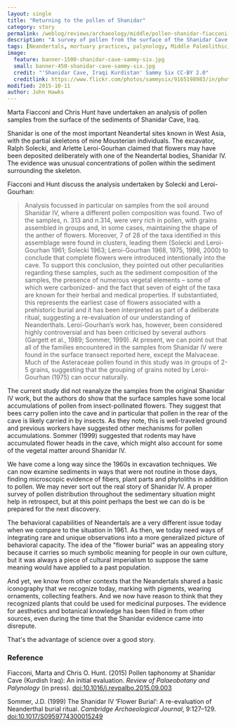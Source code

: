 ```yaml
---
layout: single
title: "Returning to the pollen of Shanidar"
category: story
permalink: /weblog/reviews/archaeology/middle/pollen-shanidar-fiacconi-hunt-2015.html
description: "A survey of pollen from the surface of the Shanidar Cave suggests that the pollen concentrations associated with the Shanidar IV skeleton may represent natural, not anthropogenic, accumulations."
tags: [Neandertals, mortuary practices, palynology, Middle Paleolithic, Mousterian, burial]
image:
  feature: banner-1500-shanidar-cave-sammy-six.jpg
  small: banner-450-shanidar-cave-sammy-six.jpg
  credit: "'Shanidar Cave, Iraqi Kurdistan' Sammy Six CC-BY 2.0"
  creditlink: https://www.flickr.com/photos/sammysix/9165198983/in/photolist-9wph8E-9ChUu9-9wph8A-8acC69-8SUd1C-93Hv9N-4BscX2-eXU3m8-8YERF2-8YHTGy  
modified: 2015-10-11
author: John Hawks
---
```


Marta Fiacconi and Chris Hunt have undertaken an analysis of pollen samples from the surface of the sediments of Shanidar Cave, Iraq. 

Shanidar is one of the most important Neandertal sites known in West Asia, with the partial skeletons of nine Mousterian individuals. The excavator, Ralph Solecki, and Arlette Leroi-Gourhan claimed that flowers may have been deposited deliberately with one of the Neandertal bodies, Shanidar IV. The evidence was unusual concentrations of pollen within the sediment surrounding the skeleton. 

Fiacconi and Hunt discuss the analysis undertaken by Solecki and Leroi-Gourhan: 

<blockquote>Analysis focussed in particular on samples from the soil around Shanidar IV, where a different pollen composition was found. Two of the samples, n. 313 and n.314, were very rich in pollen, with grains assembled in groups and, in some cases, maintaining the shape of the anther of flowers. Moreover, 7 of 28 of the taxa identified in this assemblage were found in clusters, leading them (Solecki and Leroi-Gourhan 1961; Solecki 1963; Leroi-Gourhan 1968, 1975, 1998, 2000) to conclude that complete flowers were introduced intentionally into the cave. To support this conclusion, they pointed out other peculiarities regarding these samples, such as the sediment composition of the samples, the presence of numerous vegetal elements – some of which were carbonized- and the fact that seven of eight of the taxa are known for their herbal and medical properties. If substantiated, this represents the earliest case of flowers associated with a prehistoric burial and it has been interpreted as part of a deliberate ritual, suggesting a re-evaluation of our understanding of Neanderthals. Leroi-Gourhan’s work has, however, been considered highly controversial and has been criticised by several authors (Gargett et al., 1989; Sommer, 1999). At present, we can point out that all of the families encountered in the samples from Shanidar IV were found in the surface transect reported here, except the Malvaceae. Much of the Asteraceae pollen found in this study was in groups of 2-5 grains, suggesting that the grouping of grains noted by Leroi-Gourhan (1975) can occur naturally.</blockquote>

The current study did not reanalyze the samples from the original Shanidar IV work, but the authors do show that the surface samples have some local accumulations of pollen from insect-pollinated flowers. They suggest that bees carry pollen into the cave and in particular that pollen in the rear of the cave is likely carried in by insects. As they note, this is well-traveled ground and previous workers have suggested other mechanisms for pollen accumulations. Sommer (1999) suggested that rodents may have accumulated flower heads in the cave, which might also account for some of the vegetal matter around Shanidar IV. 

We have come a long way since the 1960s in excavation techniques. We can now examine sediments in ways that were not routine in those days, finding microscopic evidence of fibers, plant parts and phytoliths in addition to pollen. We may never sort out the real story of Shanidar IV. A proper survey of pollen distribution throughout the sedimentary situation might help in retrospect, but at this point perhaps the best we can do is be prepared for the next discovery. 

The behavioral capabilities of Neandertals are a very different issue today when we compare to the situation in 1961. As then, we today need ways of integrating rare and unique observations into a more generalized picture of behavioral capacity. The idea of the "flower burial" was an appealing story because it carries so much symbolic meaning for people in our own culture, but it was always a piece of cultural imperialism to suppose the same meaning would have applied to a past population. 

And yet, we know from other contexts that the Neandertals shared a basic iconography that we recognize today, marking with pigments, wearing ornaments, collecting feathers. And we now have reason to think that they recognized plants that could be used for medicinal purposes. The evidence for aesthetics and botanical knowledge has been filled in from other sources, even during the time that the Shanidar evidence came into disrepute. 

That's the advantage of science over a good story. 


### Reference

<p class="cite">Fiacconi, Marta and Chris O. Hunt. (2015) Pollen taphonomy at Shanidar Cave (Kurdish Iraq): An initial evaluation. <em>Review of Palaeobotany and Palynology</em> (in press). <a href="http://dx.doi.org/10.1016/j.revpalbo.2015.09.003">doi:10.1016/j.revpalbo.2015.09.003</a></p>

<p class="cite">Sommer, J.D. (1999) The Shanidar IV ‘Flower Burial’: A re-evaluation of Neanderthal burial ritual. <em>Cambridge Archaeological Journal</em>, 9:127–129. <a href="http://dx.doi.org/10.1017/S0959774300015249">doi:10.1017/S0959774300015249</a></p>
